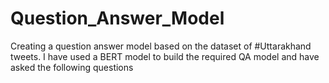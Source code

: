 # Question_Answer_Model
Creating a question answer model based on the dataset of #Uttarakhand tweets. I have used a BERT model to build the required QA model and have asked the following questions
